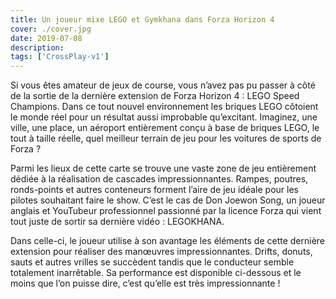 ```yaml
---
title: Un joueur mixe LEGO et Gymkhana dans Forza Horizon 4
cover: ./cover.jpg
date: 2019-07-08
description: 
tags: ['CrossPlay-v1']
---
```

Si vous êtes amateur de jeux de course, vous n’avez pas pu passer à côté de la sortie de la dernière extension de Forza Horizon 4 : LEGO Speed Champions. Dans ce tout nouvel environnement les briques LEGO côtoient le monde réel pour un résultat aussi improbable qu’excitant. Imaginez, une ville, une place, un aéroport entièrement conçu à base de briques LEGO, le tout à taille réelle, quel meilleur terrain de jeu pour les voitures de sports de Forza ?

Parmi les lieux de cette carte se trouve une vaste zone de jeu entièrement dédiée à la réalisation de cascades impressionnantes. Rampes, poutres, ronds-points et autres conteneurs forment l’aire de jeu idéale pour les pilotes souhaitant faire le show. C’est le cas de Don Joewon Song, un joueur anglais et YouTubeur professionnel passionné par la licence Forza qui vient tout juste de sortir sa dernière vidéo : LEGOKHANA.

Dans celle-ci, le joueur utilise à son avantage les éléments de cette dernière extension pour réaliser des manœuvres impressionnantes. Drifts, donuts, sauts et autres vrilles se succèdent tandis que le conducteur semble totalement inarrêtable. Sa performance est disponible ci-dessous et le moins que l’on puisse dire, c’est qu’elle est très impressionnante !

